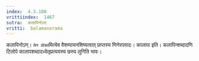 ```yaml
---
index:  4.3.108
vrittiindex:  1467
sutra:  कलापिनोऽण्
vritti:  balamanorama 
---
```


कलापिनोऽण्। `तेन प्रोक्त`मित्येव वैशम्पायनशिष्यत्वात् प्राप्तस्य णिनेरपवादः। कालापा इति। कलापिन्शब्दादणि टिलोपे कालापशब्दादध्येतृप्रत्ययस्य छस्य लुगिति भावः।

